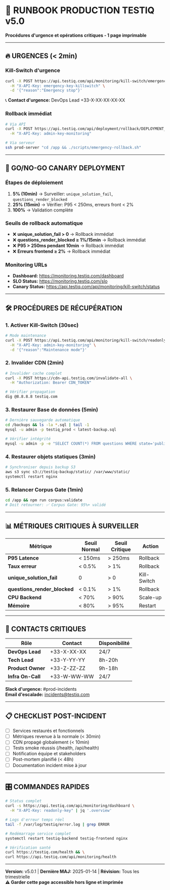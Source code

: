 # 🚀 RUNBOOK PRODUCTION TESTIQ v5.0
**Procédures d'urgence et opérations critiques - 1 page imprimable**

---

## 🔥 URGENCES (< 2min)

### Kill-Switch d'urgence
```bash
curl -X POST https://api.testiq.com/api/monitoring/kill-switch/emergency \
  -H "X-API-Key: emergency-key-killswitch" \
  -d '{"reason":"Emergency stop"}'
```
📞 **Contact d'urgence:** DevOps Lead +33-X-XX-XX-XX-XX

### Rollback immédiat
```bash
# Via API
curl -X POST https://api.testiq.com/api/deployment/rollback/DEPLOYMENT_ID \
  -H "X-API-Key: admin-key-monitoring"

# Via serveur
ssh prod-server "cd /app && ./scripts/emergency-rollback.sh"
```

---

## 🎯 GO/NO-GO CANARY DEPLOYMENT

### Étapes de déploiement
1. **5% (10min)** → Surveiller: `unique_solution_fail`, `questions_render_blocked`
2. **25% (15min)** → Vérifier: P95 < 250ms, erreurs front < 2%
3. **100%** → Validation complète

### Seuils de rollback automatique
- ❌ **unique_solution_fail > 0** → Rollback immédiat
- ❌ **questions_render_blocked ≥ 1%/15min** → Rollback immédiat  
- ❌ **P95 > 250ms pendant 10min** → Rollback immédiat
- ❌ **Erreurs frontend ≥ 2%** → Rollback immédiat

### Monitoring URLs
- **Dashboard:** https://monitoring.testiq.com/dashboard
- **SLO Status:** https://monitoring.testiq.com/slo
- **Canary Status:** https://api.testiq.com/api/monitoring/kill-switch/status

---

## 🛠️ PROCÉDURES DE RÉCUPÉRATION

### 1. Activer Kill-Switch (30sec)
```bash
# Mode maintenance
curl -X POST https://api.testiq.com/api/monitoring/kill-switch/readonly \
  -H "X-API-Key: admin-key-monitoring" \
  -d '{"reason":"Maintenance mode"}'
```

### 2. Invalider CDN (2min)
```bash
# Invalider cache complet
curl -X POST https://cdn-api.testiq.com/invalidate-all \
  -H "Authorization: Bearer CDN_TOKEN"

# Vérifier propagation
dig @8.8.8.8 testiq.com
```

### 3. Restaurer Base de données (5min)
```bash
# Dernière sauvegarde automatique
cd /backups && ls -la *.sql | tail -1
mysql -u admin -p testiq_prod < latest-backup.sql

# Vérifier intégrité
mysql -u admin -p -e "SELECT COUNT(*) FROM questions WHERE state='published';"
```

### 4. Restaurer objets statiques (3min)
```bash
# Synchroniser depuis backup S3
aws s3 sync s3://testiq-backup/static/ /var/www/static/
systemctl restart nginx
```

### 5. Relancer Corpus Gate (1min)
```bash
cd /app && npm run corpus:validate
# Doit retourner: ✅ Corpus Gate: 95%+ validé
```

---

## 📊 MÉTRIQUES CRITIQUES À SURVEILLER

| Métrique | Seuil Normal | Seuil Critique | Action |
|----------|-------------|----------------|---------|
| **P95 Latence** | < 150ms | > 250ms | Rollback |
| **Taux erreur** | < 0.5% | > 1% | Rollback |
| **unique_solution_fail** | 0 | > 0 | Kill-Switch |
| **questions_render_blocked** | < 0.1% | > 1% | Rollback |
| **CPU Backend** | < 70% | > 90% | Scale-up |
| **Mémoire** | < 80% | > 95% | Restart |

---

## 👥 CONTACTS CRITIQUES

| Rôle | Contact | Disponibilité |
|------|---------|---------------|
| **DevOps Lead** | +33-X-XX-XX | 24/7 |
| **Tech Lead** | +33-Y-YY-YY | 8h-20h |
| **Product Owner** | +33-Z-ZZ-ZZ | 9h-18h |
| **Infra On-Call** | +33-W-WW-WW | 24/7 |

**Slack d'urgence:** #prod-incidents  
**Email d'escalade:** incidents@testiq.com

---

## 📋 CHECKLIST POST-INCIDENT

- [ ] Services restaurés et fonctionnels
- [ ] Métriques revenue à la normale (< 30min)
- [ ] CDN propagé globalement (< 10min)
- [ ] Tests smoke réussis (/health, /api/health)
- [ ] Notification équipe et stakeholders
- [ ] Post-mortem planifié (< 48h)
- [ ] Documentation incident mise à jour

---

## 🎛️ COMMANDES RAPIDES

```bash
# Status complet
curl -s https://api.testiq.com/api/monitoring/dashboard \
  -H "X-API-Key: readonly-key" | jq '.overview'

# Logs d'erreur temps réel
tail -f /var/log/testiq/error.log | grep ERROR

# Redémarrage service complet
systemctl restart testiq-backend testiq-frontend nginx

# Vérification santé
curl https://testiq.com/health && \
curl https://api.testiq.com/api/monitoring/health
```

---

**Version:** v5.0.1 | **Dernière MAJ:** 2025-01-14 | **Révision:** Tous les trimestrielle  
**⚠️ Garder cette page accessible hors ligne et imprimée**